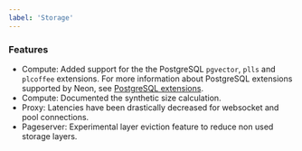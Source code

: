 ```yaml
---
label: 'Storage'
---
```


### Features

- Compute: Added support for the the PostgreSQL `pgvector`, `plls` and `plcoffee` extensions. For more information about PostgreSQL extensions supported by Neon, see [PostgreSQL extensions](https://neon.tech/docs/reference/pg-extensions/).
- Compute: Documented the synthetic size calculation.
- Proxy: Latencies have been drastically decreased for websocket and pool connections.
- Pageserver: Experimental layer eviction feature to reduce non used storage layers.

